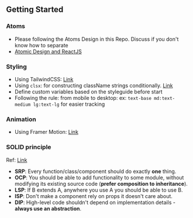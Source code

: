 ## Getting Started

### Atoms

- Please following the Atoms Design in this Repo. Discuss if you don't know how to separate
- [Atomic Design and ReactJS](https://danilowoz.com/blog/atomic-design-with-react)

### Styling

- Using TailwindCSS: [Link](https://tailwindcss.com/)
- Using `clsx`: for constructing className strings conditionally. [Link](https://github.com/lukeed/clsx)
- Define custom variables based on the styleguide before start
- Following the rule: from mobile to desktop: ex: `text-base md:text-medium lg:text-lg` for easier tracking

### Animation

- Using Framer Motion: [Link](https://www.framer.com/docs/)

### SOLID principle

Ref: [Link](https://www.everydayreact.com/articles/solid-principles-in-react)

- **SRP**: Every function/class/component should do exactly **one** thing.
- **OCP**: You should be able to add functionality to some module, without modifying its existing source code (**prefer composition to inheritance**).
- **LSP**: If B extends A, anywhere you use A you should be able to use B.
- **ISP**: Don't make a component rely on props it doesn't care about.
- **DIP**: High-level code shouldn't depend on implementation details - **always use an abstraction**.
